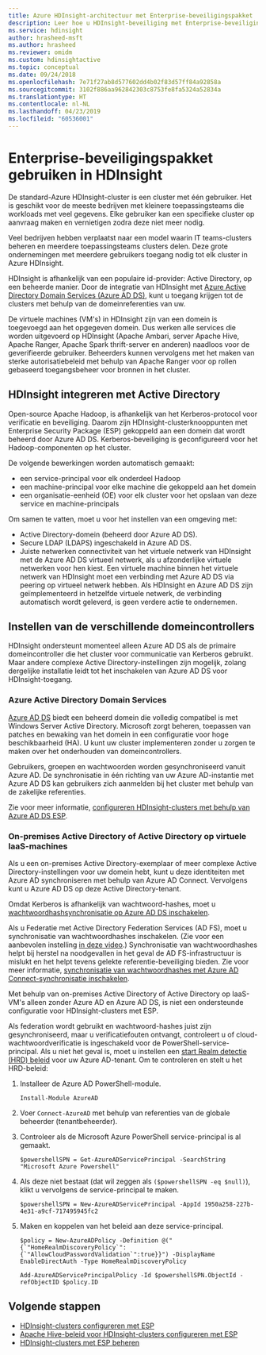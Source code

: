 ```yaml
---
title: Azure HDInsight-architectuur met Enterprise-beveiligingspakket
description: Leer hoe u HDInsight-beveiliging met Enterprise-beveiligingspakket van plan bent.
ms.service: hdinsight
author: hrasheed-msft
ms.author: hrasheed
ms.reviewer: omidm
ms.custom: hdinsightactive
ms.topic: conceptual
ms.date: 09/24/2018
ms.openlocfilehash: 7e71f27ab8d577602dd4b02f83d57ff84a92858a
ms.sourcegitcommit: 3102f886aa962842303c8753fe8fa5324a52834a
ms.translationtype: HT
ms.contentlocale: nl-NL
ms.lasthandoff: 04/23/2019
ms.locfileid: "60536001"
---
```

# <a name="use-enterprise-security-package-in-hdinsight"></a>Enterprise-beveiligingspakket gebruiken in HDInsight

De standard-Azure HDInsight-cluster is een cluster met één gebruiker. Het is geschikt voor de meeste bedrijven met kleinere toepassingsteams die workloads met veel gegevens. Elke gebruiker kan een specifieke cluster op aanvraag maken en vernietigen zodra deze niet meer nodig. 

Veel bedrijven hebben verplaatst naar een model waarin IT teams-clusters beheren en meerdere toepassingsteams clusters delen. Deze grote ondernemingen met meerdere gebruikers toegang nodig tot elk cluster in Azure HDInsight.

HDInsight is afhankelijk van een populaire id-provider: Active Directory, op een beheerde manier. Door de integratie van HDInsight met [Azure Active Directory Domain Services (Azure AD DS)](../../active-directory-domain-services/active-directory-ds-overview.md), kunt u toegang krijgen tot de clusters met behulp van de domeinreferenties van uw. 

De virtuele machines (VM's) in HDInsight zijn van een domein is toegevoegd aan het opgegeven domein. Dus werken alle services die worden uitgevoerd op HDInsight (Apache Ambari, server Apache Hive, Apache Ranger, Apache Spark thrift-server en anderen) naadloos voor de geverifieerde gebruiker. Beheerders kunnen vervolgens met het maken van sterke autorisatiebeleid met behulp van Apache Ranger voor op rollen gebaseerd toegangsbeheer voor bronnen in het cluster.

## <a name="integrate-hdinsight-with-active-directory"></a>HDInsight integreren met Active Directory

Open-source Apache Hadoop, is afhankelijk van het Kerberos-protocol voor verificatie en beveiliging. Daarom zijn HDInsight-clusterknooppunten met Enterprise Security Package (ESP) gekoppeld aan een domein dat wordt beheerd door Azure AD DS. Kerberos-beveiliging is geconfigureerd voor het Hadoop-componenten op het cluster. 

De volgende bewerkingen worden automatisch gemaakt:

- een service-principal voor elk onderdeel Hadoop
- een machine-principal voor elke machine die gekoppeld aan het domein
- een organisatie-eenheid (OE) voor elk cluster voor het opslaan van deze service en machine-principals

Om samen te vatten, moet u voor het instellen van een omgeving met:

- Active Directory-domein (beheerd door Azure AD DS).
- Secure LDAP (LDAPS) ingeschakeld in Azure AD DS.
- Juiste netwerken connectiviteit van het virtuele netwerk van HDInsight met de Azure AD DS virtueel netwerk, als u afzonderlijke virtuele netwerken voor hen kiest. Een virtuele machine binnen het virtuele netwerk van HDInsight moet een verbinding met Azure AD DS via peering op virtueel netwerk hebben. Als HDInsight en Azure AD DS zijn geïmplementeerd in hetzelfde virtuele netwerk, de verbinding automatisch wordt geleverd, is geen verdere actie te ondernemen.

## <a name="set-up-different-domain-controllers"></a>Instellen van de verschillende domeincontrollers
HDInsight ondersteunt momenteel alleen Azure AD DS als de primaire domeincontroller die het cluster voor communicatie van Kerberos gebruikt. Maar andere complexe Active Directory-instellingen zijn mogelijk, zolang dergelijke installatie leidt tot het inschakelen van Azure AD DS voor HDInsight-toegang.

### <a name="azure-active-directory-domain-services"></a>Azure Active Directory Domain Services
[Azure AD DS](../../active-directory-domain-services/active-directory-ds-overview.md) biedt een beheerd domein die volledig compatibel is met Windows Server Active Directory. Microsoft zorgt beheren, toepassen van patches en bewaking van het domein in een configuratie voor hoge beschikbaarheid (HA). U kunt uw cluster implementeren zonder u zorgen te maken over het onderhouden van domeincontrollers. 

Gebruikers, groepen en wachtwoorden worden gesynchroniseerd vanuit Azure AD. De synchronisatie in één richting van uw Azure AD-instantie met Azure AD DS kan gebruikers zich aanmelden bij het cluster met behulp van de zakelijke referenties. 

Zie voor meer informatie, [configureren HDInsight-clusters met behulp van Azure AD DS ESP](./apache-domain-joined-configure-using-azure-adds.md).

### <a name="on-premises-active-directory-or-active-directory-on-iaas-vms"></a>On-premises Active Directory of Active Directory op virtuele IaaS-machines

Als u een on-premises Active Directory-exemplaar of meer complexe Active Directory-instellingen voor uw domein hebt, kunt u deze identiteiten met Azure AD synchroniseren met behulp van Azure AD Connect. Vervolgens kunt u Azure AD DS op deze Active Directory-tenant. 

Omdat Kerberos is afhankelijk van wachtwoord-hashes, moet u [wachtwoordhashsynchronisatie op Azure AD DS inschakelen](../../active-directory-domain-services/active-directory-ds-getting-started-password-sync.md). 

Als u Federatie met Active Directory Federation Services (AD FS), moet u synchronisatie van wachtwoordhashes inschakelen. (Zie voor een aanbevolen instelling [in deze video](https://youtu.be/qQruArbu2Ew).) Synchronisatie van wachtwoordhashes helpt bij herstel na noodgevallen in het geval de AD FS-infrastructuur is mislukt en het helpt tevens gelekte referentie-beveiliging bieden. Zie voor meer informatie, [synchronisatie van wachtwoordhashes met Azure AD Connect-synchronisatie inschakelen](../../active-directory/hybrid/how-to-connect-password-hash-synchronization.md). 

Met behulp van on-premises Active Directory of Active Directory op IaaS-VM's alleen zonder Azure AD en Azure AD DS, is niet een ondersteunde configuratie voor HDInsight-clusters met ESP.

Als federation wordt gebruikt en wachtwoord-hashes juist zijn gesynchroniseerd, maar u verificatiefouten ontvangt, controleert u of cloud-wachtwoordverificatie is ingeschakeld voor de PowerShell-service-principal. Als u niet het geval is, moet u instellen een [start Realm detectie (HRD) beleid](../../active-directory/manage-apps/configure-authentication-for-federated-users-portal.md) voor uw Azure AD-tenant. Om te controleren en stelt u het HRD-beleid:

1. Installeer de Azure AD PowerShell-module.

   ```
   Install-Module AzureAD
   ```

2. Voer `Connect-AzureAD` met behulp van referenties van de globale beheerder (tenantbeheerder).

3. Controleer als de Microsoft Azure PowerShell service-principal is al gemaakt.

   ```
   $powershellSPN = Get-AzureADServicePrincipal -SearchString "Microsoft Azure Powershell"
   ```

4. Als deze niet bestaat (dat wil zeggen als `($powershellSPN -eq $null)`), klikt u vervolgens de service-principal te maken.

   ```
   $powershellSPN = New-AzureADServicePrincipal -AppId 1950a258-227b-4e31-a9cf-717495945fc2
   ```

5. Maken en koppelen van het beleid aan deze service-principal.

   ```
   $policy = New-AzureADPolicy -Definition @("{`"HomeRealmDiscoveryPolicy`":{`"AllowCloudPasswordValidation`":true}}") -DisplayName EnableDirectAuth -Type HomeRealmDiscoveryPolicy

   Add-AzureADServicePrincipalPolicy -Id $powershellSPN.ObjectId -refObjectID $policy.ID
   ```

## <a name="next-steps"></a>Volgende stappen

* [HDInsight-clusters configureren met ESP](apache-domain-joined-configure-using-azure-adds.md)
* [Apache Hive-beleid voor HDInsight-clusters configureren met ESP](apache-domain-joined-run-hive.md)
* [HDInsight-clusters met ESP beheren](apache-domain-joined-manage.md) 
